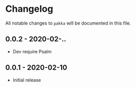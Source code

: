 # Changelog

All notable changes to `pakka` will be documented in this file.

## 0.0.2 - 2020-02-..

- Dev require Psalm

## 0.0.1 - 2020-02-10

- Initial release
